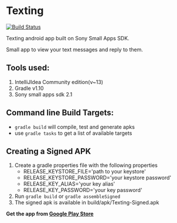 Texting
=========
[![Build Status](https://travis-ci.org/abyu/texting.png)](https://travis-ci.org/abyu/texting)

Texting android app built on Sony Small Apps SDK.

Small app to view your text messages and reply to them.

Tools used:
---------------

1. IntelliJIdea Community edition(v~13)
2. Gradle v1.10
3. Sony small apps sdk 2.1

Command line Build Targets:
----------------------------

- `gradle build` will compile, test and generate apks
- use `gradle tasks` to get a list of available targets

Creating a Signed APK
----------------------

1. Create a gradle properties file with the following properties
    - RELEASE_KEYSTORE_FILE='path to your keystore'
    - RELEASE_KEYSTORE_PASSWORD='your keystore password'
    - RELEASE_KEY_ALIAS='your key alias'
    - RELEASE_KEY_PASSWORD='your key password'
2. Run `gradle build` or `gradle assembleSigned`
3. The signed apk is available in build/apk/Texting-Signed.apk

<b>Get the app from [Google Play Store](https://play.google.com/store/apps/details?id=com.skk.texting)<b>
